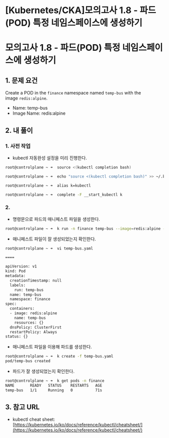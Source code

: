 # [Kubernetes/CKA]모의고사 1.8 - 파드(POD) 특정 네임스페이스에 생성하기

# 모의고사 1.8 - 파드(POD) 특정 네임스페이스에 생성하기

## 1. 문제 요건

Create a POD in the `finance` namespace named `temp-bus` with the image `redis:alpine`.

- Name: temp-bus
- Image Name: redis:alpine

## 2. 내 풀이

### 1. 사전 작업

- kubectl 자동완성 설정을 미리 진행한다.

```bash
root@controlplane ~ ➜  source <(kubectl completion bash)

root@controlplane ~ ➜  echo "source <(kubectl completion bash)" >> ~/.bashrc 

root@controlplane ~ ➜  alias k=kubectl

root@controlplane ~ ➜  complete -F __start_kubectl k
```

### 2.

- 명령문으로 파드의 매니페스트 파일을 생성한다.

```bash
root@controlplane ~ ➜  k run -n finance temp-bus --image=redis:alpine --dry-run=client -o yaml > temp-bus.yaml
```

- 매니페스트 파일이 잘 생성되었는지 확인한다.

```bash
root@controlplane ~ ➜  vi temp-bus.yaml

====

apiVersion: v1
kind: Pod
metadata:
  creationTimestamp: null
  labels:
    run: temp-bus
  name: temp-bus
  namespace: finance
spec:
  containers:
  - image: redis:alpine
    name: temp-bus
    resources: {}
  dnsPolicy: ClusterFirst
  restartPolicy: Always
status: {}
```

- 매니페스트 파일을 이용해 파드를 생성한다.

```bash
root@controlplane ~ ➜  k create -f temp-bus.yaml 
pod/temp-bus created
```

- 파드가 잘 생성되었는지 확인한다.

```bash
root@controlplane ~ ➜  k get pods -n finance
NAME       READY   STATUS    RESTARTS   AGE
temp-bus   1/1     Running   0          71s
```

## 3. 참고 URL

- kubectl cheat sheet: [https://kubernetes.io/ko/docs/reference/kubectl/cheatsheet/](https://kubernetes.io/ko/docs/reference/kubectl/cheatsheet/)